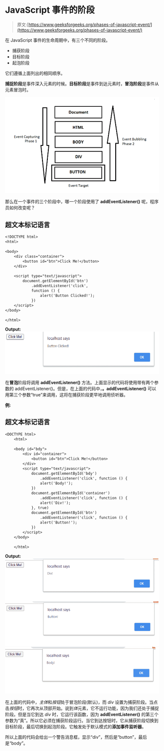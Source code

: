 # JavaScript 事件的阶段

> 原文:[https://www.geeksforgeeks.org/phases-of-javascript-event/](https://www.geeksforgeeks.org/phases-of-javascript-event/)

在 JavaScript 事件的生命周期中，有三个不同的阶段。

*   捕获阶段
*   目标阶段
*   起泡阶段

它们遵循上面列出的相同顺序。

**捕捉阶段**是事件深入元素的时候。**目标阶段**是事件到达元素时，**冒泡阶段**是事件从元素冒泡时。

![](img/78c6a1e73eacb286436b20da61edb883.png)

那么在一个事件的三个阶段中，哪一个阶段使用了 **addEventListener()** 呢，程序员如何改变呢？

## 超文本标记语言

```
<!DOCTYPE html>
<html>

<body>
    <div class="container">
        <button id="btn">Click Me!</button>
    </div>

    <script type="text/javascript">
        document.getElementById('btn')
            .addEventListener('click', 
            function () {
                alert('Button Clicked!');
            })
    </script>
</body>

</html>
```

**Output:**
![](img/2183f5def1e9253c9649609c9fa66c35.png)

在**冒泡**阶段将调用 **addEventListener()** 方法。上面显示的代码将使用带有两个参数的 addEventListener()。但是，在上面的代码中，**。addEventListener()** 可以用第三个参数“true”来调用，这将在捕获阶段更早地调用侦听器。

**例:**

## 超文本标记语言

```
<DOCTYPE html>
    <html>

    <body id="bdy">
        <div id="container">
            <button id="btn">Click Me!</button>
        </div>
        <script type="text/javascript">
            document.getElementById('bdy')
                .addEventListener('click', function () {
                alert('Body!');
            })
            document.getElementById('container')
                .addEventListener('click', function () {
                alert('Div!');
            }, true)
            document.getElementById('btn')
                .addEventListener('click', function () {
                alert('Button!');
            })
        </script>
    </body>

    </html>
```

**Output:**
![](img/5171c6e3b6adb9bde7a22df9de71196d.png)
![](img/b4a2ea5fe6f0db8afe2063d2a20dd673.png)
![](img/22d390a56bc65f97cb6a385841ab6db2.png)

在上面的代码中，*主体*和*按钮*处于冒泡阶段(默认)，而 *div* 设置为捕获阶段。当点击*按钮*时，它再次从顶部开始。说到*体*元素，它不运行功能，因为我们还处于捕捉阶段。但是当它到达 *div* 时，它运行该函数，因为 **addEventListener()** 的第三个参数为“真”。所以它必须在捕获阶段运行。当它到达按钮时，它从捕获阶段切换到目标阶段，最后切换到起泡阶段。它触发处于默认模式的**添加事件监听器**。

所以上面的代码会给出一个警告消息框，显示“div”，然后是“button”，最后是“body”。